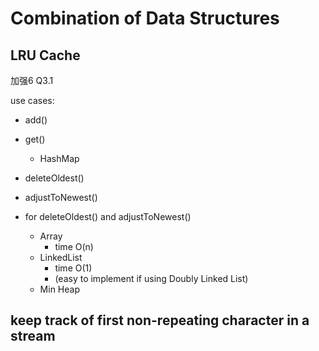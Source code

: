 <extoc></extoc>

# Combination of Data Structures

## LRU Cache

加强6 Q3.1

use cases:

- add()
- get()
    - HashMap
- deleteOldest()
- adjustToNewest()

- for deleteOldest() and adjustToNewest()
    - Array
        - time O(n)
    - LinkedList
        - time O(1)
        - (easy to implement if using Doubly Linked List)
    - Min Heap

## keep track of first non-repeating character in a stream